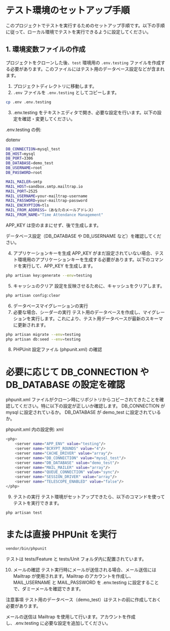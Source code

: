 # テスト環境のセットアップ手順

このプロジェクトでテストを実行するためのセットアップ手順です。以下の手順に従って、ローカル環境でテストを実行できるように設定してください。

## 1. 環境変数ファイルの作成

プロジェクトをクローンした後、`test` 環境用の `.env.testing` ファイルを作成する必要があります。このファイルにはテスト用のデータベース設定などが含まれます。

1. プロジェクトディレクトリに移動します。
2. `.env` ファイルを `.env.testing` としてコピーします。

```bash
cp .env .env.testing
```
3. .env.testing をテキストエディタで開き、必要な設定を行います。以下の設定を確認・変更してください。

.env.testing の例:

dotenv
```bash
DB_CONNECTION=mysql_test
DB_HOST=mysql
DB_PORT=3306
DB_DATABASE=demo_test
DB_USERNAME=root
DB_PASSWORD=root

MAIL_MAILER=smtp
MAIL_HOST=sandbox.smtp.mailtrap.io
MAIL_PORT=2525
MAIL_USERNAME=your-mailtrap-username
MAIL_PASSWORD=your-mailtrap-password
MAIL_ENCRYPTION=tls
MAIL_FROM_ADDRESS=（あなたのメールアドレス）
MAIL_FROM_NAME="Time Attendance Management"

```
APP_KEY は空のままにせず、後で生成します。

データベース設定（DB_DATABASE や DB_USERNAME など）を確認してください。

4. アプリケーションキーを生成
APP_KEY がまだ設定されていない場合、テスト環境用のアプリケーションキーを生成する必要があります。以下のコマンドを実行して、APP_KEY を生成します。

```bash
php artisan key:generate --env=testing
```
5. キャッシュのクリア
設定を反映させるために、キャッシュをクリアします。

```bash
php artisan config:clear
```


6. データベースマイグレーションの実行
7. 必要な場合、シーダーの実行
テスト用のデータベースを作成し、マイグレーションを実行します。これにより、テスト用データベースが最新のスキーマに更新されます。

```bash
php artisan migrate --env=testing
php artisan db:seed --env=testing
```
8. PHPUnit 設定ファイル (phpunit.xml) の確認
#    必要に応じて DB_CONNECTION や DB_DATABASE の設定を確認
phpunit.xml ファイルがクローン時にリポジトリからコピーされてきたことを確認してください。特に以下の設定が正しいか確認します。
DB_CONNECTION が mysql に設定されているか。
DB_DATABASE が demo_test に設定されているか。

phpunit.xml 内の設定例:
xml
```bash
<php>
    <server name="APP_ENV" value="testing"/>
    <server name="BCRYPT_ROUNDS" value="4"/>
    <server name="CACHE_DRIVER" value="array"/>
    <server name="DB_CONNECTION" value="mysql_test"/>
    <server name="DB_DATABASE" value="demo_test"/>
    <server name="MAIL_MAILER" value="array"/>
    <server name="QUEUE_CONNECTION" value="sync"/>
    <server name="SESSION_DRIVER" value="array"/>
    <server name="TELESCOPE_ENABLED" value="false"/>
</php>
```
9. テストの実行
テスト環境がセットアップできたら、以下のコマンドを使ってテストを実行できます。

```bash
php artisan test
```
# または直接 PHPUnit を実行

```bash
vendor/bin/phpunit
```
テストは tests/Feature と tests/Unit フォルダ内に配置されています。

10. メールの確認
テスト実行時にメールが送信される場合、メール送信には Mailtrap が使用されます。Mailtrap のアカウントを作成し、MAIL_USERNAME と MAIL_PASSWORD を .env.testing に設定することで、ダミーメールを確認できます。

注意事項
テスト用のデータベース（demo_test）はテストの前に作成しておく必要があります。

メールの送信は Mailtrap を使用して行います。アカウントを作成し、.env.testing に必要な設定を追加してください。


